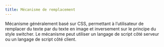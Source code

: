 ```yaml
---
title: Mécanisme de remplacement 
---
```


Mécanisme généralement basé sur CSS, permettant à l’utilisateur de remplacer
du texte par du texte en image et inversement sur le principe du style
switcher. Le mécanisme peut utiliser un langage de script côté serveur ou un
langage de script côté client.

